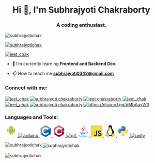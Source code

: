<h1 align="center">Hi 👋, I'm Subhrajyoti Chakraborty</h1>
<h3 align="center">A coding enthusiast.</h3>

<p align="left"> <img src="https://komarev.com/ghpvc/?username=subhrajyotichak&label=Profile%20views&color=0e75b6&style=flat" alt="subhrajyotichak" /> </p>

<p align="left"> <a href="https://github.com/ryo-ma/github-profile-trophy"><img src="https://github-profile-trophy.vercel.app/?username=subhrajyotichak" alt="subhrajyotichak" /></a> </p>

<p align="left"> <a href="https://twitter.com/jeet_chak" target="blank"><img src="https://img.shields.io/twitter/follow/jeet_chak?logo=twitter&style=for-the-badge" alt="jeet_chak" /></a> </p>

- 🌱 I’m currently learning **Frontend and Backend Dev.**

- 📫 How to reach me **subhrajyoti0342@gmail.com**

<h3 align="left">Connect with me:</h3>
<p align="left">
<a href="https://twitter.com/jeet_chak" target="blank"><img align="center" src="https://raw.githubusercontent.com/rahuldkjain/github-profile-readme-generator/master/src/images/icons/Social/twitter.svg" alt="jeet_chak" height="30" width="40" /></a>
<a href="https://linkedin.com/in/subhrajyoti chakraborty" target="blank"><img align="center" src="https://raw.githubusercontent.com/rahuldkjain/github-profile-readme-generator/master/src/images/icons/Social/linked-in-alt.svg" alt="subhrajyoti chakraborty" height="30" width="40" /></a>
<a href="https://fb.com/jeet chakraborty" target="blank"><img align="center" src="https://raw.githubusercontent.com/rahuldkjain/github-profile-readme-generator/master/src/images/icons/Social/facebook.svg" alt="jeet chakraborty" height="30" width="40" /></a>
<a href="https://instagram.com/jeet_chak" target="blank"><img align="center" src="https://raw.githubusercontent.com/rahuldkjain/github-profile-readme-generator/master/src/images/icons/Social/instagram.svg" alt="jeet_chak" height="30" width="40" /></a>
<a href="https://www.codechef.com/users/jeet_chak" target="blank"><img align="center" src="https://cdn.jsdelivr.net/npm/simple-icons@3.1.0/icons/codechef.svg" alt="jeet_chak" height="30" width="40" /></a>
<a href="https://www.hackerrank.com/subhrajyoti chakraborty" target="blank"><img align="center" src="https://raw.githubusercontent.com/rahuldkjain/github-profile-readme-generator/master/src/images/icons/Social/hackerrank.svg" alt="subhrajyoti chakraborty" height="30" width="40" /></a>
<a href="https://discord.gg/https://discord.gg/bMbAuvW3" target="blank"><img align="center" src="https://raw.githubusercontent.com/rahuldkjain/github-profile-readme-generator/master/src/images/icons/Social/discord.svg" alt="https://discord.gg/bMbAuvW3" height="30" width="40" /></a>
</p>

<h3 align="left">Languages and Tools:</h3>
<p align="left"> <a href="https://developer.android.com" target="_blank"> <img src="https://raw.githubusercontent.com/devicons/devicon/master/icons/android/android-original-wordmark.svg" alt="android" width="40" height="40"/> </a> <a href="https://www.arduino.cc/" target="_blank"> <img src="https://cdn.worldvectorlogo.com/logos/arduino-1.svg" alt="arduino" width="40" height="40"/> </a> <a href="https://www.cprogramming.com/" target="_blank"> <img src="https://raw.githubusercontent.com/devicons/devicon/master/icons/c/c-original.svg" alt="c" width="40" height="40"/> </a> <a href="https://www.w3schools.com/cpp/" target="_blank"> <img src="https://raw.githubusercontent.com/devicons/devicon/master/icons/cplusplus/cplusplus-original.svg" alt="cplusplus" width="40" height="40"/> </a> <a href="https://git-scm.com/" target="_blank"> <img src="https://www.vectorlogo.zone/logos/git-scm/git-scm-icon.svg" alt="git" width="40" height="40"/> </a> <a href="https://www.java.com" target="_blank"> <img src="https://raw.githubusercontent.com/devicons/devicon/master/icons/java/java-original.svg" alt="java" width="40" height="40"/> </a> <a href="https://developer.mozilla.org/en-US/docs/Web/JavaScript" target="_blank"> <img src="https://raw.githubusercontent.com/devicons/devicon/master/icons/javascript/javascript-original.svg" alt="javascript" width="40" height="40"/> </a> <a href="https://www.linux.org/" target="_blank"> <img src="https://raw.githubusercontent.com/devicons/devicon/master/icons/linux/linux-original.svg" alt="linux" width="40" height="40"/> </a> <a href="https://www.python.org" target="_blank"> <img src="https://raw.githubusercontent.com/devicons/devicon/master/icons/python/python-original.svg" alt="python" width="40" height="40"/> </a> <a href="https://unity.com/" target="_blank"> <img src="https://www.vectorlogo.zone/logos/unity3d/unity3d-icon.svg" alt="unity" width="40" height="40"/> </a> </p>

<p><img align="left" src="https://github-readme-stats.vercel.app/api/top-langs?username=subhrajyotichak&show_icons=true&locale=en&layout=compact" alt="subhrajyotichak" /></p>

<p>&nbsp;<img align="center" src="https://github-readme-stats.vercel.app/api?username=subhrajyotichak&show_icons=true&locale=en" alt="subhrajyotichak" /></p>

<p><img align="center" src="https://github-readme-streak-stats.herokuapp.com/?user=subhrajyotichak&" alt="subhrajyotichak" /></p>
